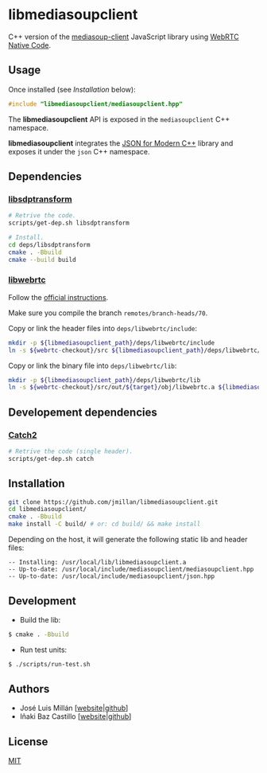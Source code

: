 # libmediasoupclient

C++ version of the [mediasoup-client](https://github.com/versatica/mediasoup-client/) JavaScript library using [WebRTC Native Code](https://webrtc.org/native-code).

## Usage

Once installed (see *Installation* below):

```c++
#include "libmediasoupclient/mediasoupclient.hpp"
```

The **libmediasoupclient** API is exposed in the `mediasoupclient` C++ namespace.

**libmediasoupclient** integrates the [JSON for Modern C++](https://github.com/nlohmann/json/) library and exposes it under the `json` C++ namespace.


## Dependencies

### [libsdptransform](https://github.com/ibc/libsdptransform)

```bash
# Retrive the code.
scripts/get-dep.sh libsdptransform

# Install.
cd deps/libsdptransform
cmake . -Bbuild
cmake --build build
```

### [libwebrtc](https://webrtc.org)

Follow the [official instructions](https://webrtc.org/native-code/development/).

Make sure you compile the branch `remotes/branch-heads/70`.

Copy or link the header files into `deps/libwebrtc/include`:

```bash
mkdir -p ${libmediasoupclient_path}/deps/libwebrtc/include
ln -s ${webrtc-checkout}/src ${libmediasoupclient_path}/deps/libwebrtc/include
```

Copy or link the binary file into `deps/libwebrtc/lib`:

```bash
mkdir -p ${libmediasoupclient_path}/deps/libwebrtc/lib
ln -s ${webrtc-checkout}/src/out/${target}/obj/libwebrtc.a ${libmediasoupclient_path}/deps/libwebrtc/lib
```

## Developement dependencies

### [Catch2](https://github.com/catchorg/Catch2)

```bash
# Retrive the code (single header).
scripts/get-dep.sh catch
```

## Installation

```bash
git clone https://github.com/jmillan/libmediasoupclient.git
cd libmediasoupclient/
cmake . -Bbuild
make install -C build/ # or: cd build/ && make install
```

Depending on the host, it will generate the following static lib and header files:

```
-- Installing: /usr/local/lib/libmediasoupclient.a
-- Up-to-date: /usr/local/include/mediasoupclient/mediasoupclient.hpp
-- Up-to-date: /usr/local/include/mediasoupclient/json.hpp
```


## Development

* Build the lib:

```bash
$ cmake . -Bbuild
```

* Run test units:

```bash
$ ./scripts/run-test.sh
```


## Authors

* José Luis Millán [[website](https://jssip.net)|[github](https://github.com/jmillan/)]
* Iñaki Baz Castillo [[website](https://inakibaz.me)|[github](https://github.com/ibc/)]


## License

[MIT](LICENSE)
